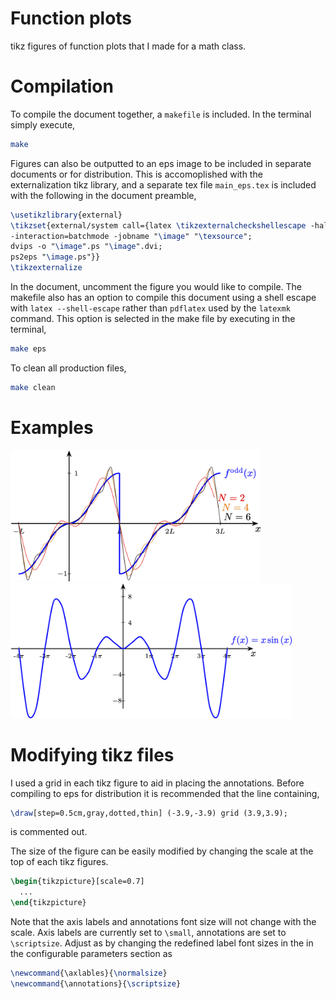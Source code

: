 # Function plots
tikz figures of function plots that I made for a math class.

# Compilation
To compile the document together, a `makefile` is included. In the terminal simply execute,
```bash
make
```
Figures can also be outputted to an eps image to be included in separate documents or for distribution. This is accomoplished with the externalization tikz library, and a separate tex file `main_eps.tex` is included with the following in the document preamble,
```tex
\usetikzlibrary{external}
\tikzset{external/system call={latex \tikzexternalcheckshellescape -halt-on-error
-interaction=batchmode -jobname "\image" "\texsource";
dvips -o "\image".ps "\image".dvi;
ps2eps "\image.ps"}}
\tikzexternalize
```
In the document, uncomment the figure you would like to compile. The makefile also has an option to compile this document using a shell escape with `latex --shell-escape` rather than `pdflatex` used by the `latexmk` command. This option is selected in the make file by executing in the terminal,
```bash
make eps
```
To clean all production files,
```bash
make clean
```

# Examples
<img src="eps_figures/function_plot_odd.png" alt="ex1" width="400"/>
<img src="eps_figures/function_x_sin_x.png" alt="ex2" width="450"/>

# Modifying tikz files
I used a grid in each tikz figure to aid in placing the annotations. Before compiling to eps for distribution it is recommended that the line containing,
```tex
\draw[step=0.5cm,gray,dotted,thin] (-3.9,-3.9) grid (3.9,3.9);
```
is commented out.

The size of the figure can be easily modified by changing the scale at the top of each tikz figures.
```tex
\begin{tikzpicture}[scale=0.7]
  ...
\end{tikzpicture}
```
Note that the axis labels and annotations font size will not change with the scale. Axis labels are currently set to `\small`, annotations are set to `\scriptsize`. Adjust as  by changing the redefined label font sizes in the in the configurable parameters section as
```tex
\newcommand{\axlables}{\normalsize}
\newcommand{\annotations}{\scriptsize}
```